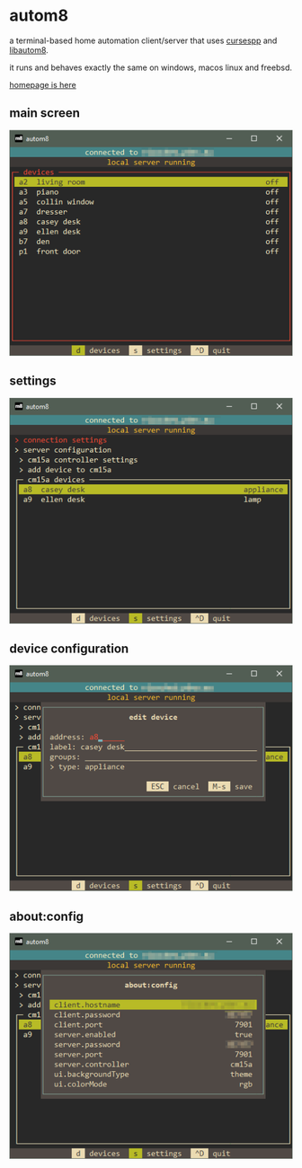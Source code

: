 # autom8
a terminal-based home automation client/server that uses [cursespp](https://github.com/clangen/cursespp) and [libautom8](https://github.com/clangen/autom8/tree/master/libautom8). 

it runs and behaves exactly the same on windows, macos linux and freebsd.

[homepage is here](https://autom8.io)

## main screen

![main screen](https://raw.githubusercontent.com/clangen/clangen-projects-static/master/autom8/screenshots/autom8_curses_01.png)

## settings

![settings](https://raw.githubusercontent.com/clangen/clangen-projects-static/master/autom8/screenshots/autom8_curses_02.png)

## device configuration

![device configuration screen](https://raw.githubusercontent.com/clangen/clangen-projects-static/master/autom8/screenshots/autom8_curses_04.png)

## about:config

![about:config](https://raw.githubusercontent.com/clangen/clangen-projects-static/master/autom8/screenshots/autom8_curses_03.png)
